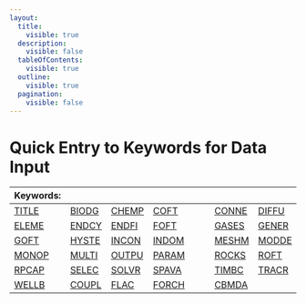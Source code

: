 ```yaml
---
layout:
  title:
    visible: true
  description:
    visible: false
  tableOfContents:
    visible: true
  outline:
    visible: true
  pagination:
    visible: false
---
```


# Quick Entry to Keywords for Data Input

<table><thead><tr><th>Keywords:</th><th> </th><th> </th><th width="122"> </th><th> </th><th> </th></tr></thead><tbody><tr><td><a href="preparation-of-model-input/keywords-and-input-data/title.md">TITLE</a>  </td><td><a href="preparation-of-model-input/keywords-and-input-data/biodg.md">BIODG</a></td><td><a href="preparation-of-model-input/keywords-and-input-data/chemp.md">CHEMP</a></td><td><a href="preparation-of-model-input/keywords-and-input-data/coft.md">COFT</a> </td><td><a href="preparation-of-model-input/keywords-and-input-data/conne.md">CONNE</a> </td><td><a href="preparation-of-model-input/keywords-and-input-data/diffu.md">DIFFU</a></td></tr><tr><td><a href="preparation-of-model-input/keywords-and-input-data/eleme.md">ELEME</a> </td><td><a href="preparation-of-model-input/keywords-and-input-data/endcy.md">ENDCY</a></td><td><a href="preparation-of-model-input/keywords-and-input-data/endfi.md">ENDFI</a></td><td><a href="preparation-of-model-input/keywords-and-input-data/foft.md">FOFT</a></td><td><a href="preparation-of-model-input/keywords-and-input-data/gases.md">GASES</a>  </td><td><a href="preparation-of-model-input/keywords-and-input-data/gener.md">GENER</a> </td></tr><tr><td><a href="preparation-of-model-input/keywords-and-input-data/goft.md">GOFT</a> </td><td><a href="preparation-of-model-input/keywords-and-input-data/hyste.md">HYSTE</a></td><td><a href="preparation-of-model-input/keywords-and-input-data/incon.md">INCON</a></td><td><a href="preparation-of-model-input/keywords-and-input-data/indom.md">INDOM</a></td><td><a href="preparation-of-model-input/keywords-and-input-data/meshm.md">MESHM</a></td><td><a href="preparation-of-model-input/keywords-and-input-data/modde.md">MODDE</a></td></tr><tr><td><a href="preparation-of-model-input/keywords-and-input-data/momop.md">MONOP</a></td><td><a href="preparation-of-model-input/keywords-and-input-data/multi.md">MULTI</a></td><td><a href="preparation-of-model-input/keywords-and-input-data/outpu.md">OUTPU</a></td><td><a href="preparation-of-model-input/keywords-and-input-data/param.md">PARAM</a></td><td><a href="preparation-of-model-input/keywords-and-input-data/rocks.md">ROCKS</a></td><td><a href="preparation-of-model-input/keywords-and-input-data/roft.md">ROFT</a></td></tr><tr><td><a href="preparation-of-model-input/keywords-and-input-data/rpcap.md">RPCAP</a></td><td><a href="preparation-of-model-input/keywords-and-input-data/selec.md">SELEC</a></td><td><a href="preparation-of-model-input/keywords-and-input-data/solvr.md">SOLVR</a></td><td><a href="preparation-of-model-input/keywords-and-input-data/spava.md">SPAVA</a></td><td><a href="preparation-of-model-input/keywords-and-input-data/timbc.md">TIMBC</a></td><td><a href="preparation-of-model-input/keywords-and-input-data/tracr.md">TRACR</a></td></tr><tr><td><a href="preparation-of-model-input/keywords-and-input-data/wellb.md">WELLB</a></td><td><a href="preparation-of-model-input/keywords-and-input-data/coupl.md">COUPL</a></td><td><a href="preparation-of-model-input/keywords-and-input-data/flac.md">FLAC</a></td><td><a href="preparation-of-model-input/keywords-and-input-data/forch.md">FORCH</a></td><td><a href="preparation-of-model-input/keywords-and-input-data/cbmda.md">CBMDA</a></td><td></td></tr></tbody></table>



